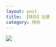 ```yaml
---
layout: post
title: 【待办】记录
category: 待办
---
```

![](http://rzdb2xp2h.hd-bkt.clouddn.com/img/todo-220506-1.png)

  





